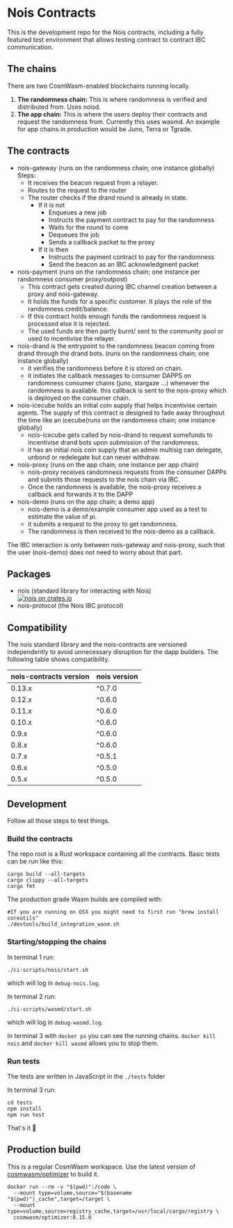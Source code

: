 # Nois Contracts

This is the development repo for the Nois contracts, including a fully featured
test environment that allows testing contract to contract IBC communication.

## The chains

There are two CosmWasm-enabled blockchains running locally.

1. **The randomness chain:** This is where randomness is verified and
   distributed from. Uses noisd.
2. **The app chain:** This is where the users deploy their contracts and request
   the randomness from. Currently this uses wasmd. An example for app chains in
   production would be Juno, Terra or Tgrade.

## The contracts

- nois-gateway (runs on the randomness chain; one instance globally) Steps:
  - It receives the beacon request from a relayer.
  - Routes to the request to the router
  - The router checks if the drand round is already in state.
    - If it is not
      - Enqueues a new job
      - Instructs the payment contract to pay for the randomness
      - Waits for the round to come
      - Dequeues the job
      - Sends a callback packet to the proxy
    - If it is then
      - Instructs the payment contract to pay for the randomness
      - Send the beacon as an IBC acknowledgment packet
- nois-payment (runs on the randomness chain; one instance per randomness
  consumer proxy/outpost)
  - This contract gets created during IBC channel creation between a proxy and
    nois-gateway.
  - It holds the funds for a specific customer. It plays the role of the
    randomness credit/balance.
  - If this contract holds enough funds the randomness request is processed else
    it is rejected.
  - The used funds are then partly burnt/ sent to the community pool or used to
    incentivise the relayer.
- nois-drand is the entrypoint to the randomness beacon coming from drand
  through the drand bots. (runs on the randomness chain; one instance globally)
  - it verifies the randomness before it is stored on chain.
  - it initiates the callback messages to consumer DAPPS on randomness consumer
    chains (juno, stargaze ...) whenever the randomness is available. this
    callback is sent to the nois-proxy which is deployed on the consumer chain.
- nois-icecube holds an initial coin supply that helps incentivise certain
  agents. The supply of this contract is designed to fade away throughout the
  time like an icecube(runs on the randomness chain; one instance globally)
  - nois-icecube gets called by nois-drand to request somefunds to incentivise
    drand bots upon submission of the randomness.
  - it has an initial nois coin supply that an admin multisig can delegate,
    unbond or redelegate but can never withdraw.
- nois-proxy (runs on the app chain; one instance per app chain)
  - nois-proxy receives randomness requests from the consumer DAPPs and submits
    those requests to the nois chain via IBC.
  - Once the randomness is available, the nois-proxy receives a callback and
    forwards it to the DAPP
- nois-demo (runs on the app chain; a demo app)
  - nois-demo is a demo/example consumer app used as a test to estimate the
    value of pi.
  - it submits a request to the proxy to get randomness.
  - The randomness is then received to the nois-demo as a callback.

The IBC interaction is only between nois-gateway and nois-proxy, such that the
user (nois-demo) does not need to worry about that part.

## Packages

- nois (standard library for interacting with Nois)<br />
  [![nois on crates.io](https://img.shields.io/crates/v/nois.svg)](https://crates.io/crates/nois)
- nois-protocol (the Nois IBC protocol)

## Compatibility

The nois standard library and the nois-contracts are versioned independently to
avoid unnecessary disruption for the dapp builders. The following table shows
compatibility.

| nois-contracts version | nois version |
| ---------------------- | ------------ |
| 0.13.x                 | ^0.7.0       |
| 0.12.x                 | ^0.6.0       |
| 0.11.x                 | ^0.6.0       |
| 0.10.x                 | ^0.6.0       |
| 0.9.x                  | ^0.6.0       |
| 0.8.x                  | ^0.6.0       |
| 0.7.x                  | ^0.5.1       |
| 0.6.x                  | ^0.5.0       |
| 0.5.x                  | ^0.5.0       |

## Development

Follow all those steps to test things.

### Build the contracts

The repo root is a Rust workspace containing all the contracts. Basic tests can
be run like this:

```
cargo build --all-targets
cargo clippy --all-targets
cargo fmt
```

The production grade Wasm builds are compiled with:

```
#If you are running on OSX you might need to first run "brew install coreutils"
./devtools/build_integration_wasm.sh
```

### Starting/stopping the chains

In terminal 1 run:

```
./ci-scripts/nois/start.sh
```

which will log in `debug-nois.log`.

In terminal 2 run:

```
./ci-scripts/wasmd/start.sh
```

which will log in `debug-wasmd.log`.

In terminal 3 with `docker ps` you can see the running chains.
`docker kill nois` and `docker kill wasmd` allows you to stop them.

### Run tests

The tests are written in JavaScript in the `./tests` folder

In terminal 3 run:

```
cd tests
npm install
npm run test
```

That's it 🎉

## Production build

This is a regular CosmWasm workspace. Use the latest version of
[cosmwasm/optimizer](https://github.com/CosmWasm/rust-optimizer) to build it.

```
docker run --rm -v "$(pwd)":/code \
  --mount type=volume,source="$(basename "$(pwd)")_cache",target=/target \
  --mount type=volume,source=registry_cache,target=/usr/local/cargo/registry \
  cosmwasm/optimizer:0.15.0
```
